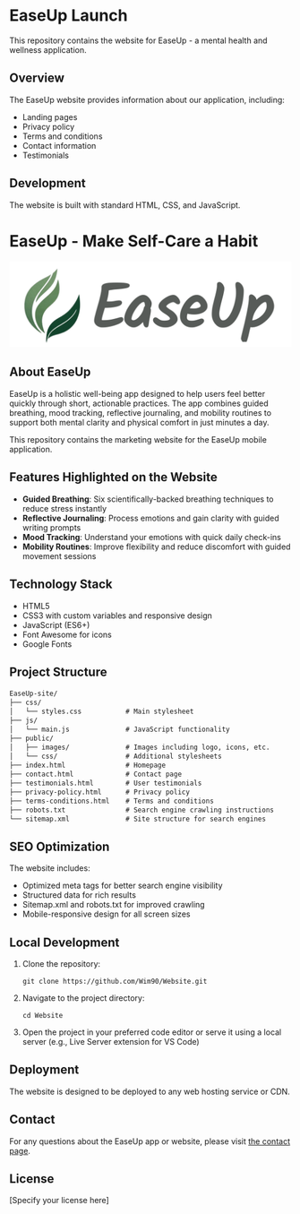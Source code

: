 # EaseUp Launch

This repository contains the website for EaseUp - a mental health and wellness application.

## Overview
The EaseUp website provides information about our application, including:
- Landing pages
- Privacy policy
- Terms and conditions
- Contact information
- Testimonials

## Development
The website is built with standard HTML, CSS, and JavaScript.

# EaseUp - Make Self-Care a Habit

![EaseUp Logo](public/images/logo/Logo_main.png)

## About EaseUp

EaseUp is a holistic well-being app designed to help users feel better quickly through short, actionable practices. The app combines guided breathing, mood tracking, reflective journaling, and mobility routines to support both mental clarity and physical comfort in just minutes a day.

This repository contains the marketing website for the EaseUp mobile application.

## Features Highlighted on the Website

- **Guided Breathing**: Six scientifically-backed breathing techniques to reduce stress instantly
- **Reflective Journaling**: Process emotions and gain clarity with guided writing prompts
- **Mood Tracking**: Understand your emotions with quick daily check-ins
- **Mobility Routines**: Improve flexibility and reduce discomfort with guided movement sessions

## Technology Stack

- HTML5
- CSS3 with custom variables and responsive design
- JavaScript (ES6+)
- Font Awesome for icons
- Google Fonts

## Project Structure

```
EaseUp-site/
├── css/
│   └── styles.css           # Main stylesheet
├── js/
│   └── main.js              # JavaScript functionality
├── public/
│   ├── images/              # Images including logo, icons, etc.
│   └── css/                 # Additional stylesheets
├── index.html               # Homepage
├── contact.html             # Contact page
├── testimonials.html        # User testimonials
├── privacy-policy.html      # Privacy policy
├── terms-conditions.html    # Terms and conditions
├── robots.txt               # Search engine crawling instructions
└── sitemap.xml              # Site structure for search engines
```

## SEO Optimization

The website includes:
- Optimized meta tags for better search engine visibility
- Structured data for rich results
- Sitemap.xml and robots.txt for improved crawling
- Mobile-responsive design for all screen sizes

## Local Development

1. Clone the repository:
   ```
   git clone https://github.com/Wim90/Website.git
   ```

2. Navigate to the project directory:
   ```
   cd Website
   ```

3. Open the project in your preferred code editor or serve it using a local server (e.g., Live Server extension for VS Code)

## Deployment

The website is designed to be deployed to any web hosting service or CDN.

## Contact

For any questions about the EaseUp app or website, please visit [the contact page](https://easeup.app/contact.html).

## License

[Specify your license here]
